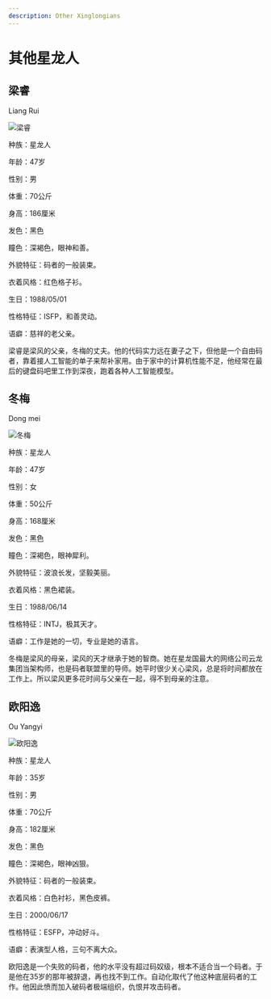 ```yaml
---
description: Other Xinglongians
---
```


# 其他星龙人

## 梁睿

Liang Rui

![&#x6881;&#x777F;](../../.gitbook/assets/liang-rui-.jpg)

种族：星龙人

年龄：47岁

性别：男

体重：70公斤

身高：186厘米

发色：黑色

瞳色：深褐色，眼神和善。

外貌特征：码者的一般装束。

衣着风格：红色格子衫。

生日：1988/05/01

性格特征：ISFP，和善灵动。

语癖：慈祥的老父亲。

梁睿是梁风的父亲，冬梅的丈夫。他的代码实力远在妻子之下，但他是一个自由码者，靠着接人工智能的单子来帮补家用。由于家中的计算机性能不足，他经常在最后的键盘码吧里工作到深夜，跑着各种人工智能模型。

## 冬梅

Dong mei

![&#x51AC;&#x6885;](../../.gitbook/assets/dong-mei-.jpg)

种族：星龙人

年龄：47岁

性别：女

体重：50公斤

身高：168厘米

发色：黑色

瞳色：深褐色，眼神犀利。

外貌特征：波浪长发，坚毅美丽。

衣着风格：黑色裙装。

生日：1988/06/14

性格特征：INTJ，极其天才。

语癖：工作是她的一切，专业是她的语言。

冬梅是梁风的母亲，梁风的天才继承于她的智商。她在星龙国最大的网络公司云龙集团当架构师，也是码者联盟里的导师。她平时很少关心梁风，总是将时间都放在工作上。所以梁风更多花时间与父亲在一起，得不到母亲的注意。

## 欧阳逸

Ou Yangyi

![&#x6B27;&#x9633;&#x9038;](../../.gitbook/assets/ou-yang-yi-.jpg)

种族：星龙人

年龄：35岁

性别：男

体重：70公斤

身高：182厘米

发色：黑色

瞳色：深褐色，眼神凶狠。

外貌特征：码者的一般装束。

衣着风格：白色衬衫，黑色皮裤。

生日：2000/06/17

性格特征：ESFP，冲动好斗。

语癖：表演型人格，三句不离大众。

欧阳逸是一个失败的码者，他的水平没有超过码奴级，根本不适合当一个码者。于是他在35岁的那年被辞退，再也找不到工作。自动化取代了他这种底层码者的工作。他因此愤而加入破码者极端组织，仇恨并攻击码者。

